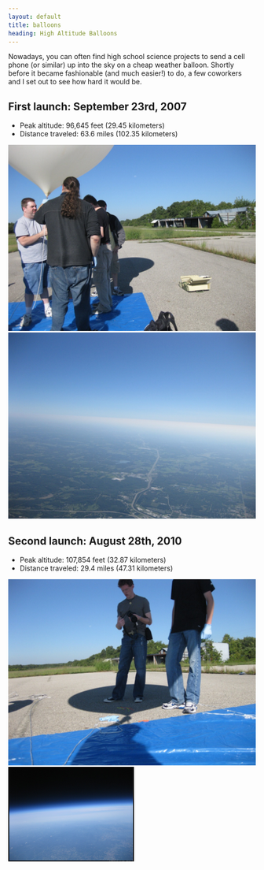 ```yaml
---
layout: default
title: balloons
heading: High Altitude Balloons
---
```

Nowadays, you can often find high school science projects to send a cell phone (or similar) up into the sky on a cheap weather balloon. Shortly before it became fashionable (and much easier!) to do, a few coworkers and I set out to see how hard it would be.

## First launch: September 23rd, 2007

* Peak altitude: 96,645 feet (29.45 kilometers)
* Distance traveled: 63.6 miles (102.35 kilometers)

![Getting ready to launch][tarmac]
![10k feet over Missouri][missouri]

## Second launch: August 28th, 2010

* Peak altitude: 107,854 feet (32.87 kilometers)
* Distance traveled: 29.4 miles (47.31 kilometers)

![More launch prep][shadow]
[![107,854 feet][space]][spacelarge]

[tarmac]: /photos/IMG_4750.JPG
[shadow]: /photos/IMG_4761.JPG
[missouri]: /photos/IMG_4795.JPG
[space]: /photos/IMG_4891.thumb.png
[spacelarge]: /photos/IMG_4891.png
